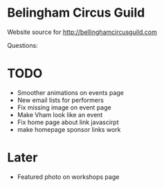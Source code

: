 Belingham Circus Guild
======================

Website source for http://bellinghamcircusguild.com

Questions:


# TODO

* Smoother animations on events page
* New email lists for performers
* Fix missing image on event page
* Make Vham look like an event
* Fix home page about link javascirpt
* make homepage sponsor links work

# Later

* Featured photo on workshops page
